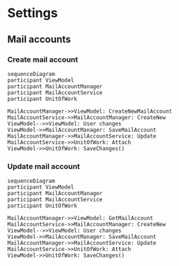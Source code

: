 # Settings
## Mail accounts
### Create mail account
```mermaid
sequenceDiagram
participant ViewModel
participant MailAccountManager
participant MailAccountService
participant UnitOfWork

MailAccountManager->>ViewModel: CreateNewMailAccount
MailAccountService->>MailAccountManager: CreateNew
ViewModel-->>ViewModel: User changes
ViewModel->>MailAccountManager: SaveMailAccount
MailAccountManager->>MailAccountService: Update
MailAccountService->>UnitOfWork: Attach
ViewModel->>UnitOfWork: SaveChanges()
```
### Update mail account
```mermaid
sequenceDiagram
participant ViewModel
participant MailAccountManager
participant MailAccountService
participant UnitOfWork

MailAccountManager->>ViewModel: GetMailAccount
MailAccountService->>MailAccountManager: CreateNew
ViewModel-->>ViewModel: User changes
ViewModel->>MailAccountManager: SaveMailAccount
MailAccountManager->>MailAccountService: Update
MailAccountService->>UnitOfWork: Attach
ViewModel->>UnitOfWork: SaveChanges()
```
<!--stackedit_data:
eyJoaXN0b3J5IjpbMTk2MzU0NjY2MiwtMTk4Njk0MDQzMF19
-->
